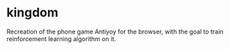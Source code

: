 # kingdom
Recreation of the phone game Antiyoy for the browser, with the goal to train reinforcement learning algorithm on it.
